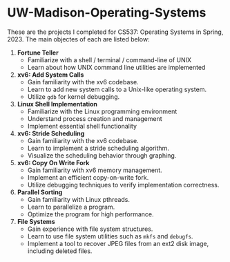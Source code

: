 # UW-Madison-Operating-Systems
These are the projects I completed for CS537: Operating Systems in Spring, 2023. The main objectes of each are listed below:
1. **Fortune Teller**
    - Familiarize with a shell / terminal / command-line of UNIX
    - Learn about how UNIX command line utilities are implemented
2. **xv6: Add System Calls**
    - Gain familiarity with the xv6 codebase.
    - Learn to add new system calls to a Unix-like operating system.
    - Utilize `gdb` for kernel debugging.
3. **Linux Shell Implementation**
    - Familiarize with the Linux programming environment
    - Understand process creation and management
    - Implement essential shell functionality
4. **xv6: Stride Scheduling**
    - Gain familiarity with the xv6 codebase.
    - Learn to implement a stride scheduling algorithm.
    - Visualize the scheduling behavior through graphing.
5. **xv6: Copy On Write Fork**
    - Gain familiarity with xv6 memory management.
    - Implement an efficient copy-on-write fork.
    - Utilize debugging techniques to verify implementation correctness.
6. **Parallel Sorting**
    - Gain familiarity with Linux pthreads.
    - Learn to parallelize a program.
    - Optimize the program for high performance.
7. **File Systems**
    - Gain experience with file system structures.
    - Learn to use file system utilities such as `mkfs` and `debugfs`.
    - Implement a tool to recover JPEG files from an ext2 disk image, including deleted files.
